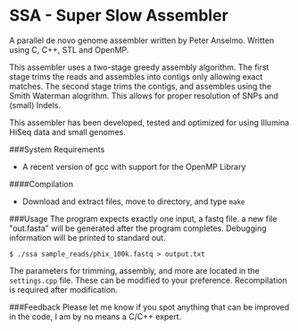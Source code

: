 SSA - Super Slow Assembler
===

A parallel de novo genome assembler written by Peter Anselmo. Written using C, C++, STL and OpenMP.

This assembler uses a two-stage greedy assembly algorithm. The first stage trims the reads and assembles into contigs only allowing exact matches. The second stage trims the contigs, and assembles using the Smith Waterman alogrithm. This allows for proper resolution of SNPs and (small) Indels.

This assembler has been developed, tested and optimized for using Illumina HiSeq data and small genomes.

###System Requirements
* A recent version of gcc with support for the OpenMP Library

####Compilation
* Download and extract files, move to directory, and type `make`

###Usage
The program expects exactly one input, a fastq file. a new file "out.fasta" will be generated after the program completes.  Debugging information will be printed to standard out.

```
$ ./ssa sample_reads/phix_100k.fastq > output.txt
```

The parameters for trimming, assembly, and more are located in the `settings.cpp` file. These can be modified to your preference.  Recompilation is required after modification.

###Feedback
Please let me know if you spot anything that can be improved in the code, I am by no means a C/C++ expert.

